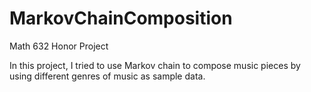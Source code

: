 # MarkovChainComposition
Math 632 Honor Project

In this project, I tried to use Markov chain to compose music pieces by using different genres of music as sample data. 
